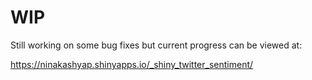 # WIP
Still working on some bug fixes but current progress can be viewed at:

https://ninakashyap.shinyapps.io/_shiny_twitter_sentiment/
